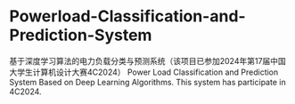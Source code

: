 # Powerload-Classification-and-Prediction-System
基于深度学习算法的电力负载分类与预测系统（该项目已参加2024年第17届中国大学生计算机设计大赛4C2024） Power Load Classification and Prediction System Based on Deep Learning Algorithms. This system has participate in 4C2024.
